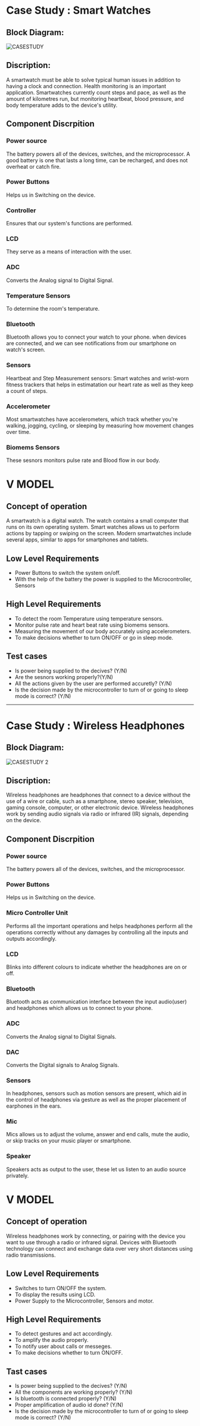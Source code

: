 # Case Study : Smart Watches

## Block Diagram:


![CASESTUDY](https://user-images.githubusercontent.com/98867546/154832073-1a2e9fd0-c4b6-4de5-8652-24836dd9bc5b.png)





















## Discription:
A smartwatch must be able to solve typical human issues in addition to having a clock and connection. Health monitoring is an important application. Smartwatches currently count steps and pace, as well as the amount of kilometres run, but monitoring heartbeat, blood pressure, and body temperature adds to the device's utility.

## Component Discrpition

### Power source
The battery powers all of the devices, switches, and the microprocessor. A good battery is one that lasts a long time, can be recharged, and does not overheat or catch fire.

### Power Buttons
Helps us in Switching on the device.

### Controller 
Ensures that our system's functions are performed.

### LCD
They serve as a means of interaction with the user.

### ADC 
Converts the Analog signal to Digital Signal.

### Temperature Sensors
To determine the room's temperature.

### Bluetooth
Bluetooth allows you to connect your watch to your phone. when  devices are connected, and we can see notifications from our smartphone on watch's screen.

### Sensors
Heartbeat and Step Measurement sensors: Smart watches and wrist-worn fitness trackers that helps in estimatation our heart rate as well as they keep a count of steps.

### Accelerometer
Most smartwatches have accelerometers, which track whether you're walking, jogging, cycling, or sleeping by measuring how movement changes over time.

### Biomems Sensors
These sesnors monitors pulse rate and Blood flow in our body.


# V MODEL

## Concept of operation
A smartwatch is a digital watch. The watch contains a small computer that runs on its own operating system. Smart watches allows us to perform actions by tapping or swiping on the screen. Modern smartwatches include several apps, similar to apps for smartphones and tablets.


## Low Level Requirements
 
* Power Buttons to switch the system on/off.
* With the help of the battery the power is supplied to the Microcontroller, Sensors


## High Level Requirements

* To detect the room Temperature using temperature sensors.
* Monitor pulse rate and heart beat rate using biomems sensors.
* Measuring the movement of our body accurately using accelerometers.
* To make decisions whether to turn ON/OFF or go in sleep mode.

## Test cases
 
* Is power being supplied to the decives? (Y/N)
* Are the sesnors working properly?(Y/N)
* All the actions given by the user are performed accuretly? (Y/N)
* Is the decision made by the microcontroller to turn of or going to sleep mode is correct? (Y/N)

-------------------------------------------------------------------------------------------------------------------------------


# Case Study : Wireless Headphones

## Block Diagram:


![CASESTUDY 2](https://user-images.githubusercontent.com/98867546/154835003-b84df063-c424-48fb-9567-5b74776a87d4.png)


















## Discription:
Wireless headphones are headphones that connect to a device without the use of a wire or cable, such as a smartphone, stereo speaker, television, gaming console, computer, or other electronic device. Wireless headphones work by sending audio signals via radio or infrared (IR) signals, depending on the device.

## Component Discrpition

### Power source
The battery powers all of the devices, switches, and the microprocessor.

### Power Buttons
Helps us in Switching on the device.

### Micro Controller Unit 
Performs all the important operations and helps headphones perform all the operations correctly without any damages by controlling all the inputs and outputs accordingly.

### LCD
Blinks into different colours to indicate whether the headphones are on or off.

### Bluetooth
Bluetooth acts as communication interface between the input audio(user) and headphones which allows us to connect to your phone. 

### ADC 
Converts the Analog signal to Digital Signals.

### DAC 
Converts the Digital signals to Analog Signals.

### Sensors
In headphones, sensors such as motion sensors are present, which aid in the control of headphones via gesture as well as the proper placement of earphones in the ears.

### Mic
Mics allows us to adjust the volume, answer and end calls, mute the audio, or skip tracks on your music player or smartphone.

### Speaker
Speakers acts as output to the user, these let us listen to an audio source privately.

# V MODEL

## Concept of operation
Wireless headphones work by connecting, or pairing with the device you want to use through a radio or infrared signal. Devices with Bluetooth technology can connect and exchange data over very short distances using radio transmissions.

## Low Level Requirements
* Switches to turn ON/OFF the system.
* To display the results using LCD.
* Power Supply to the Microcontroller, Sensors and motor.

## High Level Requirements
* To detect gestures and act accordingly.
* To amplify the audio properly.
* To notify user about calls or messeges.
* To make decisions whether to turn ON/OFF.

## Tast cases
* Is power being supplied to the decives? (Y/N)
* All the components are working properly? (Y/N)
* Is bluetooth is connected properly? (Y/N)
* Proper amplification of audio id done? (Y/N)
* Is the decision made by the microcontroller to turn of or going to sleep mode is correct? (Y/N)